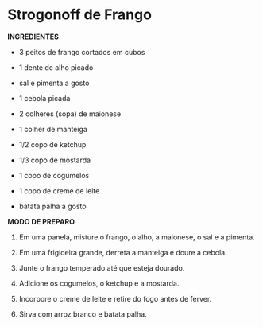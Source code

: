 # Strogonoff de Frango

**INGREDIENTES**

* 3 peitos de frango cortados em cubos

* 1 dente de alho picado

* sal e pimenta a gosto

* 1 cebola picada

* 2 colheres (sopa) de maionese

* 1 colher de manteiga

* 1/2 copo de ketchup

* 1/3 copo de mostarda

* 1 copo de cogumelos

* 1 copo de creme de leite

* batata palha a gosto


**MODO DE PREPARO**

1) Em uma panela, misture o frango, o alho, a maionese, o sal e a pimenta.

2) Em uma frigideira grande, derreta a manteiga e doure a cebola.

3) Junte o frango temperado até que esteja dourado.

4) Adicione os cogumelos, o ketchup e a mostarda.

5) Incorpore o creme de leite e retire do fogo antes de ferver.

6) Sirva com arroz branco e batata palha.